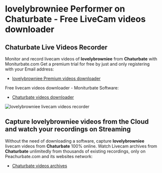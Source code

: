 # lovelybrowniee Performer on Chaturbate - Free LiveCam videos downloader

## Chaturbate Live Videos Recorder

Monitor and record livecam videos of **lovelybrowniee** from **Chaturbate** with Moniturbate.com
Get a premium trial for free by just and only registering with your Email address:
* [lovelybrowniee Premium videos downloader](https://moniturbate.com/request-demo-licence-key.html)

Free livecam videos downloader - Moniturbate Software:
* [Chaturbate videos downloader](https://moniturbate.com/moniturbate-download-software.html)

![lovelybrowniee livecam videos recorder](https://peachurnet.com/templates/moniturbate-software.png)


## Capture lovelybrowniee videos from the Cloud and watch your recordings on Streaming

Without the need of downloading a software, capture **lovelybrowniee** livecam videos from **Chaturbate** 100% online.
Watch Livecam archives from **Chaturbate** unlimitedly from thousands of existing recordings, only on Peachurbate.com and its websites network:
* [Chaturbate videos archives](https://peachurnet.com/)